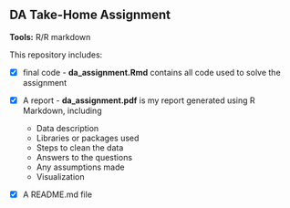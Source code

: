 ## DA Take-Home Assignment <br />
**Tools:** R/R markdown 

This repository includes: <br />
- [x] final code - **da_assignment.Rmd** contains all code used to solve the assignment <br />
- [x] A report - **da_assignment.pdf** is my report generated using R Markdown, including <br />
  * Data description
  * Libraries or packages used
  * Steps to clean the data
  * Answers to the questions
  * Any assumptions made
  * Visualization
  
- [x] A README.md file
